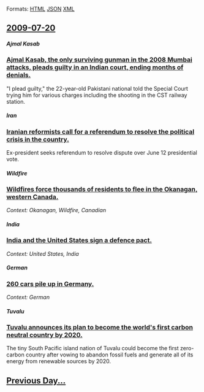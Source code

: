 
Formats: [HTML](2009/07/20/index.html)  [JSON](2009/07/20/index.json)  [XML](2009/07/20/index.xml)  

## [2009-07-20](/news/2009/07/20/index.md)

##### Ajmal Kasab
### [ Ajmal Kasab, the only surviving gunman in the 2008 Mumbai attacks, pleads guilty in an Indian court, ending months of denials. ](/news/2009/07/20/ajmal-kasab-the-only-surviving-gunman-in-the-2008-mumbai-attacks-pleads-guilty-in-an-indian-court-ending-months-of-denials.md)
&quot;I plead guilty,&quot; the 22-year-old Pakistani national told the Special Court trying him for various charges including the shooting in the CST railway station.

##### Iran
### [ Iranian reformists call for a referendum to resolve the political crisis in the country. ](/news/2009/07/20/iranian-reformists-call-for-a-referendum-to-resolve-the-political-crisis-in-the-country.md)
Ex-president seeks referendum to resolve dispute over June 12 presidential vote.

##### Wildfire
### [ Wildfires force thousands of residents to flee in the Okanagan, western Canada. ](/news/2009/07/20/wildfires-force-thousands-of-residents-to-flee-in-the-okanagan-western-canada.md)
_Context: Okanagan, Wildfire, Canadian_

##### India
### [ India and the United States sign a defence pact. ](/news/2009/07/20/india-and-the-united-states-sign-a-defence-pact.md)
_Context: United States, India_

##### German
### [ 260 cars pile up in Germany. ](/news/2009/07/20/260-cars-pile-up-in-germany.md)
_Context: German_

##### Tuvalu
### [ Tuvalu announces its plan to become the world's first carbon neutral country by 2020. ](/news/2009/07/20/tuvalu-announces-its-plan-to-become-the-world-s-first-carbon-neutral-country-by-2020.md)
The tiny South Pacific island nation of Tuvalu could become the first zero-carbon country after vowing to abandon fossil fuels and generate all of its energy from renewable sources by 2020.

## [Previous Day...](/news/2009/07/19/index.md)

